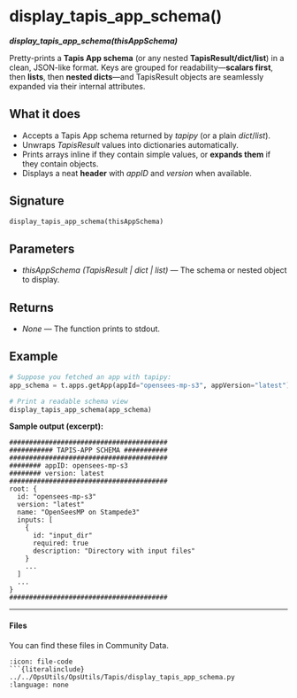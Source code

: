 # display_tapis_app_schema()
***display_tapis_app_schema(thisAppSchema)***

Pretty-prints a **Tapis App schema** (or any nested **TapisResult/dict/list**) in a clean, JSON-like format. Keys are grouped for readability—**scalars first**, then **lists**, then **nested dicts**—and TapisResult objects are seamlessly expanded via their internal attributes.

## What it does

* Accepts a Tapis App schema returned by *tapipy* (or a plain *dict*/*list*).
* Unwraps *TapisResult* values into dictionaries automatically.
* Prints arrays inline if they contain simple values, or **expands them** if they contain objects.
* Displays a neat **header** with *appID* and *version* when available.

## Signature

```python
display_tapis_app_schema(thisAppSchema)
```

## Parameters

* *thisAppSchema* *(TapisResult | dict | list)* — The schema or nested object to display.

## Returns

* *None* — The function prints to stdout.

## Example

```python
# Suppose you fetched an app with tapipy:
app_schema = t.apps.getApp(appId="opensees-mp-s3", appVersion="latest")

# Print a readable schema view
display_tapis_app_schema(app_schema)
```

**Sample output (excerpt):**

```
########################################
########### TAPIS-APP SCHEMA ###########
########################################
######## appID: opensees-mp-s3
######## version: latest
########################################
root: {
  id: "opensees-mp-s3"
  version: "latest"
  name: "OpenSeesMP on Stampede3"
  inputs: [
    {
      id: "input_dir"
      required: true
      description: "Directory with input files"
    }
    ...
  ]
  ...
}
########################################
```
---

#### Files

You can find these files in Community Data.

```{dropdown} display_tapis_app_schema.py
:icon: file-code
```{literalinclude} ../../OpsUtils/OpsUtils/Tapis/display_tapis_app_schema.py
:language: none
```
